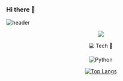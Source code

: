 ### Hi there 👋

![header](https://capsule-render.vercel.app/api?type=wave&color=9ECA9A&height=300&section=header&text=👋🏻JONHYOJIN&fontSize=70)

<p align="center"><a href="https://hits.seeyoufarm.com"><img src="https://hits.seeyoufarm.com/api/count/incr/badge.svg?url=https%3A%2F%2Fgithub.com%2FJONHYOJIN&count_bg=%2379C83D&title_bg=%23555555&icon=&icon_color=%23E7E7E7&title=Hits&edge_flat=true"/></a></p>

<p align="center">💻 Tech 🐣</p>

<div align=center>
  
![Python](https://img.shields.io/badge/python-3670A0?style=for-the-badge&logo=python&logoColor=FFFFFF)


[![Top Langs](https://github-readme-stats.vercel.app/api/top-langs/?username=JONHYOJIN&layout=compact)](https://github.com/anuraghazra/github-readme-stats)

</div>



